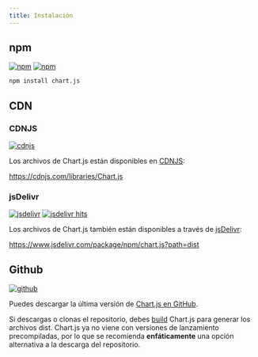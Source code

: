 ```yaml
---
title: Instalación
---
```


## npm

[![npm](https://img.shields.io/npm/v/chart.js.svg?style=flat-square&maxAge=600)](https://npmjs.com/package/chart.js)
[![npm](https://img.shields.io/npm/dm/chart.js.svg?style=flat-square&maxAge=600)](https://npmjs.com/package/chart.js)

```sh
npm install chart.js
```

## CDN

### CDNJS

[![cdnjs](https://img.shields.io/cdnjs/v/Chart.js.svg?style=flat-square&maxAge=600)](https://cdnjs.com/libraries/Chart.js)

Los archivos de Chart.js están disponibles en [CDNJS](https://cdnjs.com/):

<https://cdnjs.com/libraries/Chart.js>

### jsDelivr

[![jsdelivr](https://img.shields.io/npm/v/chart.js.svg?label=jsdelivr&style=flat-square&maxAge=600)](https://cdn.jsdelivr.net/npm/chart.js@latest/dist/) [![jsdelivr hits](https://data.jsdelivr.com/v1/package/npm/chart.js/badge)](https://www.jsdelivr.com/package/npm/chart.js)

Los archivos de Chart.js también están disponibles a través de [jsDelivr](https://www.jsdelivr.com/):

<https://www.jsdelivr.com/package/npm/chart.js?path=dist>

## Github

[![github](https://img.shields.io/github/release/chartjs/Chart.js.svg?style=flat-square&maxAge=600)](https://github.com/chartjs/Chart.js/releases/latest)

Puedes descargar la última versión de [Chart.js en GitHub](https://github.com/chartjs/Chart.js/releases/latest).

Si descargas o clonas el repositorio, debes [build](../developers/contributing.md#building-and-testing) Chart.js para generar los archivos dist. Chart.js ya no viene con versiones de lanzamiento precompiladas, por lo que se recomienda **enfáticamente** una opción alternativa a la descarga del repositorio.